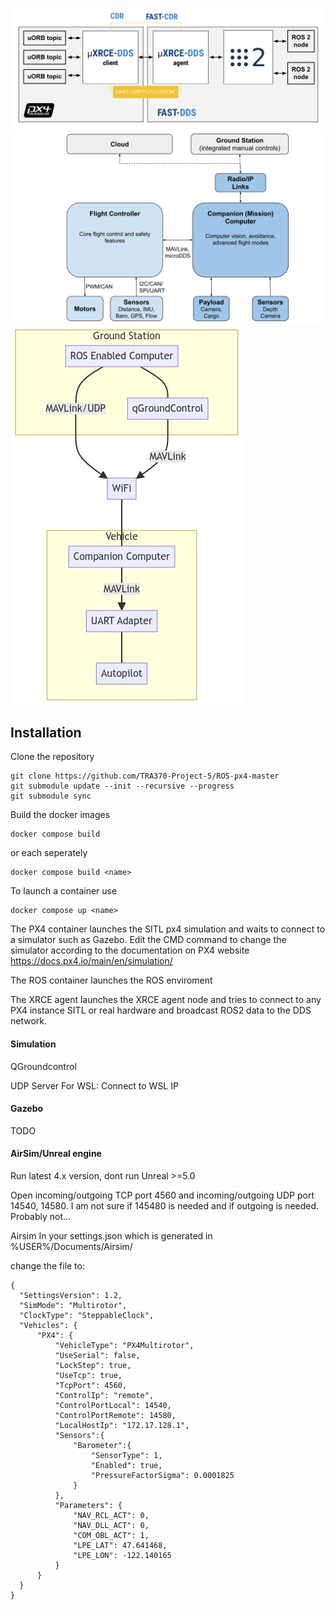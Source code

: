![alt text](https://github.com/TRA370-Project-5/ROS-px4-master/blob/master/docs/architecture_xrce-dds_ros2.fed61809.svg)
![alt text](https://github.com/TRA370-Project-5/ROS-px4-master/blob/master/docs/px4_companion_computer_simple.f0c69339.svg)
![alt text](https://github.com/TRA370-Project-5/ROS-px4-master/blob/master/docs/eyJjb2RlIjoiZ3JhcGggVERcbiAgc3ViZ3JhcGggR3JvdW5kICBTdGF0aW9uXG4gIGduZFtST1MgRW5hYmxlZCBDb21wdXRlcl0gLS0tIHFnY1txR3JvdW5kQ29udHJvbF1cbiAgZW5kXG4gIGduZCAtLU1BVkxpbmsvVURQLS0-IHdbV2lGaV07XG4gIHFnYyAtLU1BVkxpbmstLT4gdztc.jpg?raw=true)

## Installation

Clone the repository

    git clone https://github.com/TRA370-Project-5/ROS-px4-master
    git submodule update --init --recursive --progress
    git submodule sync

Build the docker images

    docker compose build
    
or each seperately 

    docker compose build <name>

To launch a container use

    docker compose up <name>

The PX4 container launches the SITL px4 simulation and waits to connect to a simulator such as Gazebo. Edit the CMD command to change the simulator according to the documentation on PX4 website 
https://docs.px4.io/main/en/simulation/

The ROS container launches the ROS enviroment

The XRCE agent launches the XRCE agent node and tries to connect to any PX4 instance SITL or real hardware and broadcast ROS2 data to the DDS network.


#### Simulation

QGroundcontrol

UDP Server
For WSL:
Connect to WSL IP

#### Gazebo
TODO

#### AirSim/Unreal engine
Run latest 4.x version, dont run Unreal >=5.0

Open incoming/outgoing TCP port 4560 and incoming/outgoing UDP port 14540, 14580. I am not sure if 145480 is needed and if outgoing is needed. Probably not...

Airsim
In your settings.json which is generated in %USER%/Documents/Airsim/

change the file to:

```
{
  "SettingsVersion": 1.2,
  "SimMode": "Multirotor",
  "ClockType": "SteppableClock",
  "Vehicles": {
      "PX4": {
          "VehicleType": "PX4Multirotor",
          "UseSerial": false,
          "LockStep": true,
          "UseTcp": true,
          "TcpPort": 4560,
          "ControlIp": "remote",
          "ControlPortLocal": 14540,
          "ControlPortRemote": 14580,
          "LocalHostIp": "172.17.128.1",
          "Sensors":{
              "Barometer":{
                  "SensorType": 1,
                  "Enabled": true,
                  "PressureFactorSigma": 0.0001825
              }
          },
          "Parameters": {
              "NAV_RCL_ACT": 0,
              "NAV_DLL_ACT": 0,
              "COM_OBL_ACT": 1,
              "LPE_LAT": 47.641468,
              "LPE_LON": -122.140165
          }
      }
  }
}
```
